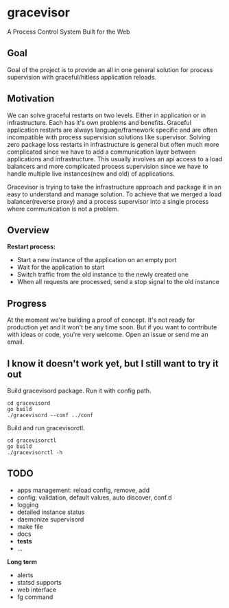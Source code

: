 # gracevisor
A Process Control System Built for the Web

## Goal

Goal of the project is to provide an all in one general solution for process supervision with graceful/hitless application reloads.

## Motivation

We can solve graceful restarts on two levels. Either in application or in infrastructure. Each has it's own problems and benefits. Graceful application restarts are always language/framework specific and are often incompatible with process supervision solutions like supervisor. Solving zero package loss restarts in infrastructure is general but often much more complicated since we have to add a communication layer between applications and infrastructure. This usually involves an api access to a load balancers and more complicated process supervision since we have to handle multiple live instances(new and old) of applications.

Gracevisor is trying to take the infrastructure approach and package it in an easy to understand and manage solution. To achieve that we merged a load balancer(reverse proxy) and a process supervisor into a single process where communication is not a problem.

## Overview

**Restart process:**

- Start a new instance of the application on an empty port
- Wait for the application to start
- Switch traffic from the old instance to the newly created one
- When all requests are processed, send a stop signal to the old instance

## Progress

At the moment we're building a proof of concept. It's not ready for production yet and it won't be any time soon. But if you want to contribute with ideas or code, you're very welcome. Open an issue or send me an email.

## I know it doesn't work yet, but I still want to try it out

Build gracevisord package. Run it with config path.

    cd gracevisord
    go build
    ./gracevisord --conf ../conf

Build and run gracevisorctl.

    cd gracevisorctl
    go build
    ./gracevisorctl -h

## TODO

- apps management: reload config, remove, add
- config: validation, default values, auto discover, conf.d
- logging
- detailed instance status
- daemonize supervisord
- make file
- docs
- **tests**
- ...

**Long term**

- alerts
- statsd supports
- web interface
- fg command
